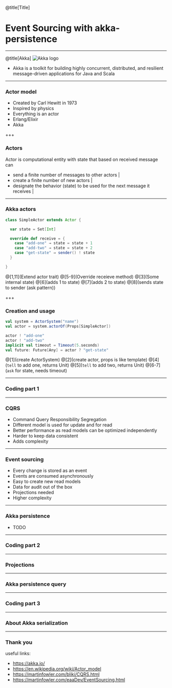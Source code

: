@title[Title]
# Event Sourcing with akka-persistence

---
@title[Akka]
![Akka logo](https://akka.io/resources/images/akka_full_color.svg)

* Akka is a toolkit for building highly concurrent, distributed, and resilient message-driven applications for Java and Scala

---
### Actor model
- Created by Carl Hewitt in 1973
- Inspired by physics
- Everything is an actor
- Erlang/Elixir
- Akka

+++
### Actors
Actor is computational entity with state that based on received message can
- send a finite number of messages to other actors |
- create a finite number of new actors |
- designate the behavior (state) to be used for the next message it receives |

---
### Akka actors
```scala
class SimpleActor extends Actor {

  var state = Set[Int]

  override def receive = {
    case "add-one" ⇒ state = state + 1
    case "add-two" ⇒ state = state + 2
    case "get-state" ⇒ sender() ! state
  }

}
```

@[1,11](Extend actor trait)
@[5-9](Override receieve method)
@[3](Some internal state)
@[6](adds 1 to state)
@[7](adds 2 to state)
@[8](sends state to sender (ask pattern))

+++
### Creation and usage
```scala
val system = ActorSystem("name")
val actor = system.actorOf(Props[SimpleActor])

actor ! "add-one"
actor ! "add-two"
implicit val timeout = Timeout(5.seconds)
val future: Future[Any] = actor ? "get-state" 
```

@[1](create ActorSystem)
@[2](create actor, props is like template)
@[4](`tell` to add one, returns Unit)
@[5](`tell` to add two, returns Unit)
@[6-7](`ask` for state, needs timeout)

---
### Coding part 1

---
### CQRS
- Command Query Responsibility Segregation
- Different model is used for update and for read
- Better performance as read models can be optimized independently
- Harder to keep data consistent
- Adds complexity

---
### Event sourcing
- Every change is stored as an event
- Events are consumed asynchronously
- Easy to create new read models
- Data for audit out of the box
- Projections needed
- Higher complexity

---
### Akka persistence
- TODO

---
### Coding part 2

---
### Projections

---
### Akka persistence query

---
### Coding part 3

---
### About Akka serialization

---
### Thank you
useful links:
- https://akka.io/
- https://en.wikipedia.org/wiki/Actor_model
- https://martinfowler.com/bliki/CQRS.html
- https://martinfowler.com/eaaDev/EventSourcing.html

